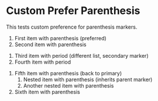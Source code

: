 # Custom Prefer Parenthesis

This tests custom preference for parenthesis markers.

1) First item with parenthesis (preferred)
2) Second item with parenthesis

1. Third item with period (different list, secondary marker)
2. Fourth item with period

1) Fifth item with parenthesis (back to primary)
   1) Nested item with parenthesis (inherits parent marker)
   2) Another nested item with parenthesis
2) Sixth item with parenthesis
